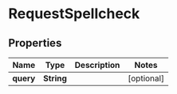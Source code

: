 
# RequestSpellcheck

## Properties
Name | Type | Description | Notes
------------ | ------------- | ------------- | -------------
**query** | **String** |  |  [optional]



